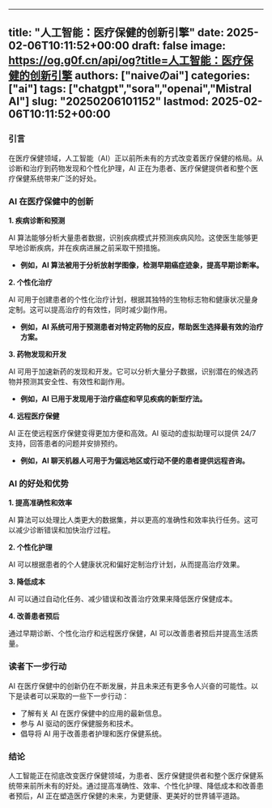 
---
title: "人工智能：医疗保健的创新引擎"
date: 2025-02-06T10:11:52+00:00
draft: false
image: https://og.g0f.cn/api/og?title=人工智能：医疗保健的创新引擎
authors: ["naiveのai"]
categories: ["ai"]
tags: ["chatgpt","sora","openai","Mistral AI"]
slug: "20250206101152"
lastmod: 2025-02-06T10:11:52+00:00
---
### 引言

在医疗保健领域，人工智能（AI）正以前所未有的方式改变着医疗保健的格局。从诊断和治疗到药物发现和个性化护理，AI 正在为患者、医疗保健提供者和整个医疗保健系统带来广泛的好处。

### AI 在医疗保健中的创新

**1. 疾病诊断和预测**

AI 算法能够分析大量患者数据，识别疾病模式并预测疾病风险。这使医生能够更早地诊断疾病，并在疾病进展之前采取干预措施。

* **例如，AI 算法被用于分析放射学图像，检测早期癌症迹象，提高早期诊断率。**

**2. 个性化治疗**

AI 可用于创建患者的个性化治疗计划，根据其独特的生物标志物和健康状况量身定制。这可以提高治疗的有效性，同时减少副作用。

* **例如，AI 系统可用于预测患者对特定药物的反应，帮助医生选择最有效的治疗方案。**

**3. 药物发现和开发**

AI 可用于加速新药的发现和开发。它可以分析大量分子数据，识别潜在的候选药物并预测其安全性、有效性和副作用。

* **例如，AI 已用于发现用于治疗癌症和罕见疾病的新型疗法。**

**4. 远程医疗保健**

AI 正在使远程医疗保健变得更加方便和高效。AI 驱动的虚拟助理可以提供 24/7 支持，回答患者的问题并安排预约。

* **例如，AI 聊天机器人可用于为偏远地区或行动不便的患者提供远程咨询。**

### AI 的好处和优势

**1. 提高准确性和效率**

AI 算法可以处理比人类更大的数据集，并以更高的准确性和效率执行任务。这可以减少诊断错误和加快治疗过程。

**2. 个性化护理**

AI 可以根据患者的个人健康状况和偏好定制治疗计划，从而提高治疗效果。

**3. 降低成本**

AI 可以通过自动化任务、减少错误和改善治疗效果来降低医疗保健成本。

**4. 改善患者预后**

通过早期诊断、个性化治疗和远程医疗保健，AI 可以改善患者预后并提高生活质量。

### 读者下一步行动

AI 在医疗保健中的创新仍在不断发展，并且未来还有更多令人兴奋的可能性。以下是读者可以采取的一些下一步行动：

* 了解有关 AI 在医疗保健中的应用的最新信息。
* 参与 AI 驱动的医疗保健服务和技术。
* 倡导将 AI 用于改善患者护理和医疗保健系统。

### 结论

人工智能正在彻底改变医疗保健领域，为患者、医疗保健提供者和整个医疗保健系统带来前所未有的好处。通过提高准确性、效率、个性化护理、降低成本和改善患者预后，AI 正在塑造医疗保健的未来，为更健康、更美好的世界铺平道路。